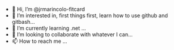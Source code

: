 - 👋 Hi, I’m @jrmarincolo-fitcard
- 👀 I’m interested in, first things first, learn how to use github and gitbash...
- 🌱 I’m currently learning .net ...
- 💞️ I’m looking to collaborate with whatever I can...
- 📫 How to reach me ...

<!---
jrmarincolo-fitcard/jrmarincolo-fitcard is a ✨ special ✨ repository because its `README.md` (this file) appears on your GitHub profile.
You can click the Preview link to take a look at your changes.
--->
